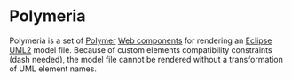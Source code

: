 Polymeria
========

Polymeria is a set of [Polymer](https://www.polymer-project.org/) [Web components](http://www.w3.org/TR/custom-elements/) for rendering an [Eclipse UML2](http://www.eclipse.org/modeling/mdt/?project=uml2) model file. Because of custom elements compatibility constraints (dash needed), the model file cannot be rendered without a transformation of UML element names.